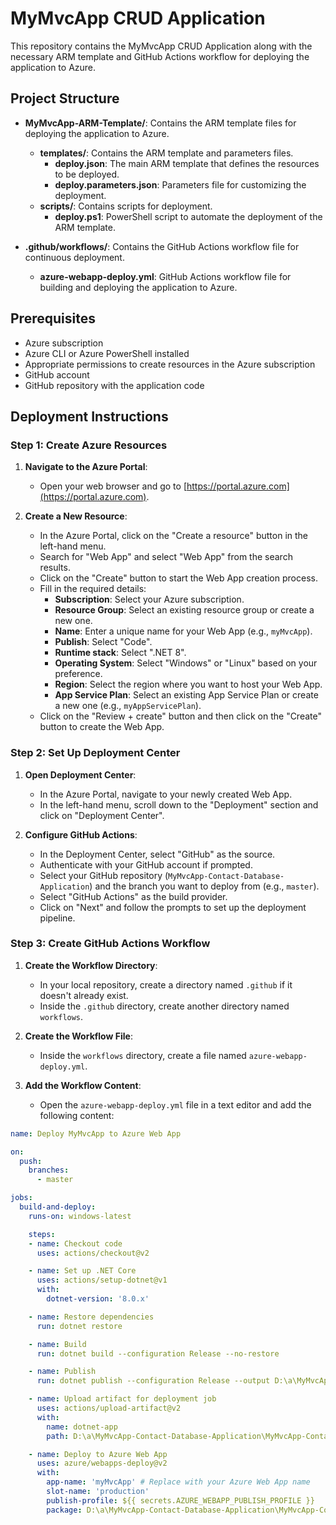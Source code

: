 # MyMvcApp CRUD Application

This repository contains the MyMvcApp CRUD Application along with the necessary ARM template and GitHub Actions workflow for deploying the application to Azure.

## Project Structure

- **MyMvcApp-ARM-Template/**: Contains the ARM template files for deploying the application to Azure.
  - **templates/**: Contains the ARM template and parameters files.
    - **deploy.json**: The main ARM template that defines the resources to be deployed.
    - **deploy.parameters.json**: Parameters file for customizing the deployment.
  - **scripts/**: Contains scripts for deployment.
    - **deploy.ps1**: PowerShell script to automate the deployment of the ARM template.

- **.github/workflows/**: Contains the GitHub Actions workflow file for continuous deployment.
  - **azure-webapp-deploy.yml**: GitHub Actions workflow file for building and deploying the application to Azure.

## Prerequisites

- Azure subscription
- Azure CLI or Azure PowerShell installed
- Appropriate permissions to create resources in the Azure subscription
- GitHub account
- GitHub repository with the application code

## Deployment Instructions

### Step 1: Create Azure Resources

1. **Navigate to the Azure Portal**:
   - Open your web browser and go to [https://portal.azure.com](https://portal.azure.com).

2. **Create a New Resource**:
   - In the Azure Portal, click on the "Create a resource" button in the left-hand menu.
   - Search for "Web App" and select "Web App" from the search results.
   - Click on the "Create" button to start the Web App creation process.
   - Fill in the required details:
     - **Subscription**: Select your Azure subscription.
     - **Resource Group**: Select an existing resource group or create a new one.
     - **Name**: Enter a unique name for your Web App (e.g., `myMvcApp`).
     - **Publish**: Select "Code".
     - **Runtime stack**: Select ".NET 8".
     - **Operating System**: Select "Windows" or "Linux" based on your preference.
     - **Region**: Select the region where you want to host your Web App.
     - **App Service Plan**: Select an existing App Service Plan or create a new one (e.g., `myAppServicePlan`).
   - Click on the "Review + create" button and then click on the "Create" button to create the Web App.

### Step 2: Set Up Deployment Center

1. **Open Deployment Center**:
   - In the Azure Portal, navigate to your newly created Web App.
   - In the left-hand menu, scroll down to the "Deployment" section and click on "Deployment Center".

2. **Configure GitHub Actions**:
   - In the Deployment Center, select "GitHub" as the source.
   - Authenticate with your GitHub account if prompted.
   - Select your GitHub repository (`MyMvcApp-Contact-Database-Application`) and the branch you want to deploy from (e.g., `master`).
   - Select "GitHub Actions" as the build provider.
   - Click on "Next" and follow the prompts to set up the deployment pipeline.

### Step 3: Create GitHub Actions Workflow

1. **Create the Workflow Directory**:
   - In your local repository, create a directory named `.github` if it doesn't already exist.
   - Inside the `.github` directory, create another directory named `workflows`.

2. **Create the Workflow File**:
   - Inside the `workflows` directory, create a file named `azure-webapp-deploy.yml`.

3. **Add the Workflow Content**:
   - Open the `azure-webapp-deploy.yml` file in a text editor and add the following content:

```yaml
name: Deploy MyMvcApp to Azure Web App

on:
  push:
    branches:
      - master

jobs:
  build-and-deploy:
    runs-on: windows-latest

    steps:
    - name: Checkout code
      uses: actions/checkout@v2

    - name: Set up .NET Core
      uses: actions/setup-dotnet@v1
      with:
        dotnet-version: '8.0.x'

    - name: Restore dependencies
      run: dotnet restore

    - name: Build
      run: dotnet build --configuration Release --no-restore

    - name: Publish
      run: dotnet publish --configuration Release --output D:\a\MyMvcApp-Contact-Database-Application\MyMvcApp-Contact-Database-Application\bin\Release\net8.0\MyMvcApp --no-build

    - name: Upload artifact for deployment job
      uses: actions/upload-artifact@v2
      with:
        name: dotnet-app
        path: D:\a\MyMvcApp-Contact-Database-Application\MyMvcApp-Contact-Database-Application\bin\Release\net8.0\MyMvcApp

    - name: Deploy to Azure Web App
      uses: azure/webapps-deploy@v2
      with:
        app-name: 'myMvcApp' # Replace with your Azure Web App name
        slot-name: 'production'
        publish-profile: ${{ secrets.AZURE_WEBAPP_PUBLISH_PROFILE }}
        package: D:\a\MyMvcApp-Contact-Database-Application\MyMvcApp-Contact-Database-Application\bin\Release\net8.0\MyMvcApp